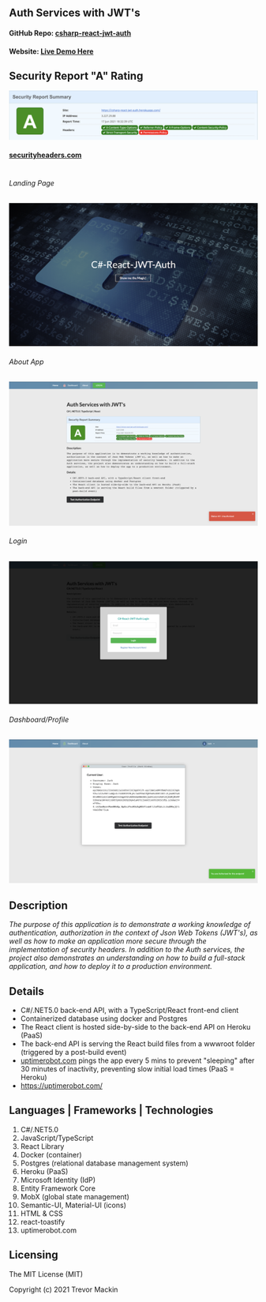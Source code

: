 ## Auth Services with JWT's
#### GitHub Repo: [csharp-react-jwt-auth](https://github.com/ratta2ii/csharp-react-jwt-auth)
#### Website: [Live Demo Here](https://csharp-react-jwt-auth.herokuapp.com/)

## Security Report "A" Rating
![ Screenshot of Project ](./client-app/public/assets/screenshots/ss-security-rating.png)
#### [securityheaders.com](https://securityheaders.com)

#
###### Landing Page
![ Screenshot of Project ](./client-app/public/assets/screenshots/ss-home.png)

###### About App
![ Screenshot of Project ](./client-app/public/assets/screenshots/ss-about.png)

###### Login
![ Screenshot of Project ](./client-app/public/assets/screenshots/ss-login.png)

###### Dashboard/Profile
![ Screenshot of Project ](./client-app/public/assets/screenshots/ss-profile.png)

## Description
_The purpose of this application is to demonstrate a working knowledge of
authentication, authorization in the context of Json Web Tokens (JWT's),
as well as how to make an application more secure through the
implementation of security headers. In addition to the Auth services,
the project also demonstrates an understanding on how to build a
full-stack application, and how to deploy it to a production
environment._

##  Details
- C#/.NET5.0 back-end API, with a TypeScript/React front-end client
- Containerized database using docker and Postgres
- The React client is hosted side-by-side to the back-end API on Heroku
(PaaS)
- The back-end API is serving the React build files from a wwwroot
          folder (triggered by a post-build event)
-  [uptimerobot.com](https://uptimerobot.com/) pings the app every 5 mins to prevent "sleeping" after 30 minutes of
 inactivity, preventing slow initial load times (PaaS = Heroku)
- https://uptimerobot.com/  
<!-- ## Installation (local machine)
    1. git clone https://github.com/ratta2ii/csharp-react-jwt-auth.git
    2. cd csharp-react-jwt-auth
    3. dotnet restore
    4. dotnet build
    5. cd API/
    6. dotnet watch run -->

## Languages | Frameworks | Technologies
1. C#/.NET5.0
2. JavaScript/TypeScript
3. React Library
4. Docker (container)
5. Postgres (relational database management system)
6. Heroku (PaaS)
7. Microsoft Identity (IdP)
8. Entity Framework Core
9. MobX (global state management)
10. Semantic-UI, Material-UI (icons)
11. HTML & CSS
12. react-toastify
13. uptimerobot.com

## Licensing

The MIT License (MIT)

Copyright (c) 2021 Trevor Mackin
